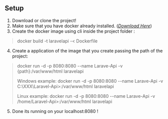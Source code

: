 ## Setup

1. Download or clone the project!
2. Make sure that you have docker already installed. (*[Download Here](https://docs.docker.com/get-docker/)*)
3. Create the docker image using cli inside the project folder : 
> docker build -t laravelapi -< Dockerfile

4. Create a application of the image that you create passing the path of the project:

>docker run -d -p 8080:8080 --name Larave-Api -v {path}:/var/www/html laravelapi
>
> Windows example:
> docker run -d -p 8080:8080 --name Larave-Api -v C:\XXX\Laravel-Api>:/var/www/html laravelapi
>
> Linux example: 
> docker run -d -p 8080:8080 --name Larave-Api -v /home/Laravel-Api>:/var/www/html laravelapi

5. Done its running on your localhost:8080 !
